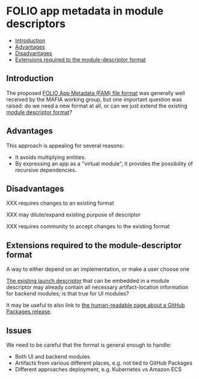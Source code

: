 # FOLIO app metadata in module descriptors

<!-- md2toc -l 2 folio-app-module-descriptor.md -->
* [Introduction](#introduction)
* [Advantages](#advantages)
* [Disadvantages](#disadvantages)
* [Extensions required to the module-descriptor format](#extensions-required-to-the-module-descriptor-format)


## Introduction

The proposed [FOLIO App Metadata (FAM) file format](folio-app-metadata.md) was generally well received by the MAFIA working group, but one important question was raised: do we need a new format at all, or can we just extend the existing [module descriptor format](https://github.com/folio-org/okapi/blob/master/okapi-core/src/main/raml/ModuleDescriptor.json)?


## Advantages

This approach is appealing for several reasons:
* It avoids multiplying entities.
* By expressing an app as a "virtual module", it provides the possibility of recursive dependencies.


## Disadvantages

XXX requires changes to an existing format

XXX may dilute/expand existing purpose of descriptor

XXX requires community to accept changes to the existing format


## Extensions required to the module-descriptor format

A way to either depend on an implementation, or make a user choose one

[The existing launch descriptor](https://github.com/folio-org/mod-users/blob/fa523ff0fbc4076f11e863c88149dfed0e7c0dd7/descriptors/ModuleDescriptor-template.json#L493-L515) that can be embedded in a module descriptor may already contain all necessary artifact-location information for backend modules; is that true for UI modules?

It may be useful to also link to [the human-readable page about a GitHub Packages release](https://github.com/indexdata/mod-harvester-admin/pkgs/container/mod-harvester-admin?tag=v0.1.0-SNAPSHOT.7).


## Issues

We need to be careful that the format is general enough to handle:
* Both UI and backend modules
* Artifacts from various different places, e.g. not tied to GitHub Packages
* Different approaches deployment, e.g. Kubernetes vs Amazon ECS


